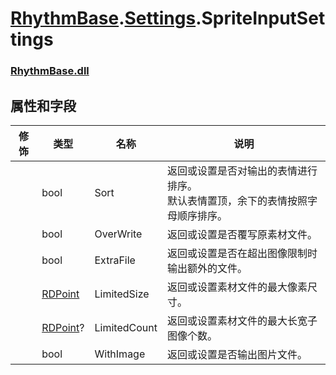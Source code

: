 # [RhythmBase](../namespaces.md).[Settings](../namespace/Settings.md).SpriteInputSettings
### [RhythmBase.dll](../assembly/RhythmBase.md)

## 属性和字段

修饰 | 类型 | 名称 | 说明
-|-|-|-
| | bool | Sort | 返回或设置是否对输出的表情进行排序。<br>默认表情置顶，余下的表情按照字母顺序排序。
| | bool | OverWrite | 返回或设置是否覆写原素材文件。
| | bool | ExtraFile | 返回或设置是否在超出图像限制时输出额外的文件。
| | [RDPoint](../class/RDPoint.md) | LimitedSize | 返回或设置素材文件的最大像素尺寸。
| | [RDPoint](../class/RDPoint.md)? | LimitedCount | 返回或设置素材文件的最大长宽子图像个数。
| | bool | WithImage | 返回或设置是否输出图片文件。